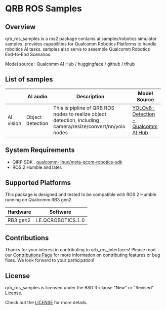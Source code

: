 # QRB ROS Samples

## Overview

qrb_ros_samples  is a ros2 package contains ai samples/robotics simulator samples. provides capabilities for Qualcomm Robotics Platforms to handle roboitics AI tasks. samples also serve to assemble Qualcomm Robotics End-to-End Scenarios

Model source : Qualcomm AI Hub / huggingface / github / tfhub

## List of samples

|           | AI audio         | Description                                                  | Model Source                                                 |
| --------- | ---------------- | ------------------------------------------------------------ | ------------------------------------------------------------ |
| AI vision | Object detection | This is pipline of QRB ROS nodes to realize object detection, including camera/resize/convert/nn/yolo nodes | [YOLOv8-Detection - Qualcomm AI Hub](https://aihub.qualcomm.com/models/yolov8_det?searchTerm=yolo&domain=Computer+Vision) |

## System Requirements

- QIRP SDK . [qualcomm-linux/meta-qcom-robotics-sdk](https://github.com/qualcomm-linux/meta-qcom-robotics-sdk)
- ROS 2 Humble and later.

## Supported Platforms

This package is designed and tested to be compatible with ROS 2 Humble running on Qualcomm RB3 gen2.

| Hardware                        | Software                |
| ------------------------------- | ----------------------- |
| RB3 gen2                        | LE.QCROBOTICS.1.0       |

## Contributions

Thanks for your interest in contributing to qrb_ros_interfaces! Please read our [Contributions Page](CONTRIBUTING.md) for more information on contributing features or bug fixes. We look forward to your participation!

## License

qrb_ros_samples is licensed under the BSD 3-clause "New" or "Revised" License.

Check out the [LICENSE](LICENSE) for more details.
